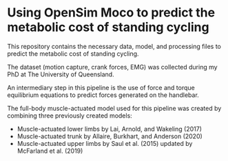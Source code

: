 # Using OpenSim Moco to predict the metabolic cost of standing cycling

This repository contains the necessary data, model, and processing files to predict the metabolic cost of standing cycling.

The dataset (motion capture, crank forces, EMG) was collected during my PhD at The University of Queensland.

An intermediary step in this pipeline is the use of force and torque equilibrium equations to predict forces generated on the handlebar.

The full-body muscle-actuated model used for this pipeline was created by combining three previously created models:
* Muscle-actuated lower limbs by Lai, Arnold, and Wakeling (2017)
* Muscle-actuated trunk by Allaire, Burkhart, and Anderson (2020)
* Muscle-actuated upper limbs by Saul et al. (2015) updated by McFarland et al. (2019)
